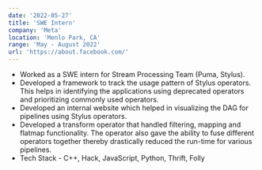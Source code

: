 ```yaml
---
date: '2022-05-27'
title: 'SWE Intern'
company: 'Meta'
location: 'Menlo Park, CA'
range: 'May - August 2022'
url: 'https://about.facebook.com/'
---
```


- Worked as a SWE intern for Stream Processing Team (Puma, Stylus).
- Developed a framework to track the usage pattern of Stylus operators. This helps in identifying
  the applications using deprecated operators and prioritizing commonly used operators.
- Developed an internal website which helped in visualizing the DAG for pipelines using Stylus operators.
- Developed a transform operator that handled filtering, mapping and flatmap functionality. The operator also gave the ability to fuse
  different operators together thereby drastically reduced the run-time for various pipelines.
- Tech Stack - C++, Hack, JavaScript, Python, Thrift, Folly
